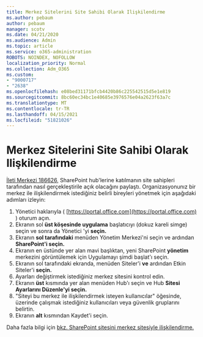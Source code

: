 ```yaml
---
title: Merkez Sitelerini Site Sahibi Olarak Ilişkilendirme
ms.author: pebaum
author: pebaum
manager: scotv
ms.date: 04/21/2020
ms.audience: Admin
ms.topic: article
ms.service: o365-administration
ROBOTS: NOINDEX, NOFOLLOW
localization_priority: Normal
ms.collection: Adm_O365
ms.custom:
- "9000717"
- "2638"
ms.openlocfilehash: e08bed31171bfcb4420b86c225542515d5e1e819
ms.sourcegitcommit: 8bc60ec34bc1e40685e3976576e04a2623f63a7c
ms.translationtype: MT
ms.contentlocale: tr-TR
ms.lasthandoff: 04/15/2021
ms.locfileid: "51821026"
---
```

# <a name="associate-hub-sites-as-site-owner"></a>Merkez Sitelerini Site Sahibi Olarak Ilişkilendirme

[İleti Merkezi 186626,](https://admin.microsoft.com/Adminportal/Home?source=applauncher#/MessageCenter?id=MC186626) SharePoint hub'lerine katılmanın site sahipleri tarafından nasıl gerçekleştirile açık olacağını paylaştı. Organizasyonunız bir merkez ile ilişkilendirmek istediğiniz belirli bireyleri yönetmek için aşağıdaki adımları izleyin: 

1. Yönetici haklarıyla ( [https://portal.office.com](https://portal.office.com) ) oturum açın.
2. Ekranın sol **üst köşesinde uygulama** başlatıcıyı (dokuz kareli simge) seçin ve sonra da Yönetici 'yi **seçin.**
3. Ekranın **sol tarafındaki** menüden Yönetim Merkezi'ni seçin ve ardından **SharePoint'i seçin.**
4. Ekranın en üstünde yer alan mavi başlıktan, yeni SharePoint **yönetim** merkezini görüntülemek için Uygulamayı şimdi başlat'ı seçin.
5. Ekranın sol tarafındaki ekranda, menüden Siteler'i **ve** ardından Etkin Siteler'i **seçin.**
6. Ayarları değiştirmek istediğiniz merkez sitesini kontrol edin.
7. Ekranın **üst** kısmında yer alan menüden Hub'ı seçin ve Hub **Sitesi Ayarlarını Düzenle'yi seçin.**
8. "Siteyi bu merkez ile ilişkilendirmek isteyen kullanıcılar" öğesinde, üzerinde çalışmak istediğiniz kullanıcıları veya güvenlik gruplarını belirtin.
9. Ekranın **alt** kısmından Kaydet'i seçin.

Daha fazla bilgi için [bkz. SharePoint sitesini merkez sitesiyle ilişkilendirme.](https://support.office.com/article/associate-a-sharepoint-site-with-a-hub-site-ae0009fd-af04-4d3d-917d-88edb43efc05) 